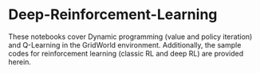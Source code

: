 # Deep-Reinforcement-Learning
These notebooks cover Dynamic programming (value and policy iteration) and Q-Learning in the GridWorld environment. Additionally, the sample codes for reinforcement learning (classic RL and deep RL) are provided herein.

